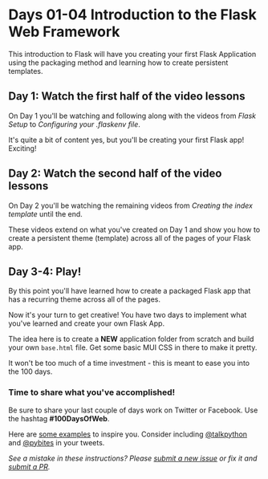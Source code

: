 # Days 01-04 Introduction to the Flask Web Framework

This introduction to Flask will have you creating your first Flask Application using the packaging method and learning how to create persistent templates.

## Day 1: Watch the first half of the video lessons

On Day 1 you'll be watching and following along with the videos from *Flask Setup* to *Configuring your .flaskenv file*.

It's quite a bit of content yes, but you'll be creating your first Flask app! Exciting!

## Day 2: Watch the second half of the video lessons

On Day 2 you'll be watching the remaining videos from *Creating the index template* until the end.

These videos extend on what you've created on Day 1 and show you how to create a persistent theme (template) across all of the pages of your Flask app.

## Day 3-4: Play!

By this point you'll have learned how to create a packaged Flask app that has a recurring theme across all of the pages.

Now it's your turn to get creative! You have two days to implement what you've learned and create your own Flask App.

The idea here is to create a **NEW** application folder from scratch and build your own `base.html` file. Get some basic MUI CSS in there to make it pretty.

It won't be too much of a time investment - this is meant to ease you into the 100 days.

### Time to share what you've accomplished!

Be sure to share your last couple of days work on Twitter or Facebook. Use the hashtag **#100DaysOfWeb**. 

Here are [some examples](https://twitter.com/search?q=%23100DaysOfCode) to inspire you. Consider including [@talkpython](https://twitter.com/talkpython) and [@pybites](https://twitter.com/pybites) in your tweets.

*See a mistake in these instructions? Please [submit a new issue](https://github.com/talkpython/100daysofweb-with-python-course/issues) or fix it and [submit a PR](https://github.com/talkpython/100daysofweb-with-python-course/pulls).*
